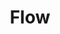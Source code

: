 ---
title: Flow
intro: Animate Sketch designs in seconds and export production ready code. 
link: https://createwithflow.com/
image: "/assets/images/flow.png"
category: 
- Design-to-code
- Animation
---
